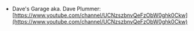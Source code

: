  - Dave's Garage aka. Dave Plummer: [https://www.youtube.com/channel/UCNzszbnvQeFzObW0ghk0Ckw](https://www.youtube.com/channel/UCNzszbnvQeFzObW0ghk0Ckw)

